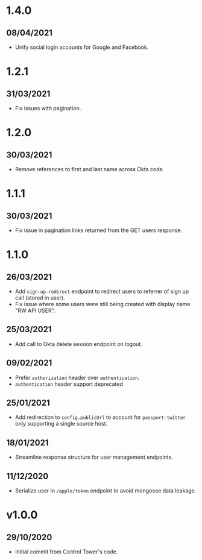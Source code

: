 # 1.4.0

## 08/04/2021

- Unify social login accounts for Google and Facebook.

# 1.2.1

## 31/03/2021

- Fix issues with pagination.

# 1.2.0

## 30/03/2021

- Remove references to first and last name across Okta code.

# 1.1.1

## 30/03/2021

- Fix issue in pagination links returned from the GET users response.

# 1.1.0

## 26/03/2021

- Add `sign-up-redirect` endpoint to redirect users to referrer of sign up call (stored in user).
- Fix issue where some users were still being created with display name "RW API USER".

## 25/03/2021

- Add call to Okta delete session endpoint on logout.

## 09/02/2021

- Prefer `authorization` header over `authentication`.
- `authentication` header support deprecated

## 25/01/2021

- Add redirection to `config.publicUrl` to account for `passport-twitter` only supporting a single source host. 

## 18/01/2021

- Streamline response structure for user management endpoints.

## 11/12/2020

- Serialize user in `/apple/token` endpoint to avoid mongoose data leakage.

# v1.0.0

## 29/10/2020

- Initial commit from Control Tower's code.

